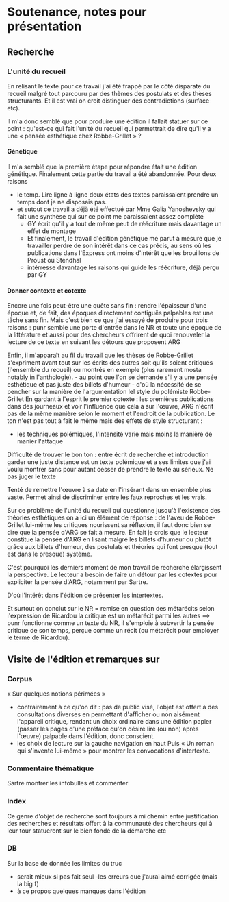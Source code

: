 # Soutenance, notes pour présentation

## Recherche

### L'unité du recueil

En relisant le texte pour ce travail j'ai été frappé par le côté disparate du recueil malgré tout parcouru par des thèmes des postulats et des thèses structurants. Et il est vrai on croit distinguer des contradictions (surface etc).

Il m'a donc semblé que pour produire une édition il fallait statuer sur ce point : qu'est-ce qui fait l'unité du recueil qui permettrait de dire qu'il y a une « pensée esthétique chez Robbe-Grillet » ?



#### Génétique
Il m'a semblé que la première étape pour répondre était une édition génétique. Finalement cette partie du travail a été abandonnée. Pour deux raisons
- le temp. Lire ligne à ligne deux états des textes paraissaient prendre un temps dont je ne disposais pas.
- et sutout ce travail a déjà été effectué par Mme Galia Yanoshevsky qui fait une synthèse qui sur ce point me paraissaient assez complète
	- GY écrit qu'il y a tout de même peut de réécriture mais davantage un effet de montage
	- Et finalement, le travail d'édition génétique me parut à mesure que je travailler perdre de son intérêt dans ce cas précis, au sens où les publications dans l'Express ont moins d'intérêt que les brouillons de Proust ou Stendhal
	- intérresse davantage les raisons qui guide les réécriture, déjà perçu par GY



#### Donner contexte et cotexte

Encore une fois peut-être une quête sans fin : rendre l'épaisseur d'une époque et, de fait, des époques directement contiguës palpables est une tâche sans fin.
Mais c'est bien ce que j'ai essayé de produire pour trois raisons :
punr semble une porte d'entrée dans le NR et toute une époque de la littérature
et aussi pour des chercheurs offrirent de quoi renouveler la lecture de ce texte en suivant les détours que proposent ARG

Enfin, il m'apparaît au fil du travail que les thèses de Robbe-Grillet s'expriment avant tout sur les écrits des autres soit qu'ils soient critiqués (l'ensemble du recueil) ou montrés en exemple (plus rarement mosta notably in l'anthologie).
	- au point que l'on se demande s'il y a une pensée esthétique et pas juste des billets d'humeur
	- d'où la nécessité de se pencher sur la manière de l'argumentation lel style du polémiste Robbe-Grillet
En gardant à l'esprit le premier cotexte : les premières publications dans des journeaux et voir l'influence que cela a sur l'œuvre, ARG n'écrit pas de la même manière selon le moment et l'endroit de la publication. Le ton n'est pas tout à fait le même mais des effets de style structurant :
- les techniques polémiques, l'intensité varie mais moins la manière de manier l'attaque

Difficulté de trouver le bon ton : entre écrit de recherche et introduction 
garder une juste distance est un texte polémique et a ses limites que j'ai voulu montrer sans pour autant cesser de prendre le texte au sérieux.
Ne pas juger le texte



Tenté de remettre l'œuvre à sa date en l'insérant dans un ensemble plus vaste. Permet ainsi de discriminer entre les faux reproches et les vrais.

Sur ce problème de l'unité du recueil qui questionne jusqu'à l'existence des théories esthétiques on a ici un élément de réponse : 
de l'aveu de Robbe-Grillet lui-même les critiques nourissent sa réflexion, il faut donc bien se dire que la pensée d'ARG se fait à mesure. En fait je crois que le lecteur constitue la pensée d'ARG en lisant malgré les billets d'humeur ou plutôt grâce aux billets d'humeur, des postulats et théories qui font presque (tout est dans le presque) système.

C'est pourquoi les derniers moment de mon travail de recherche élargissent la perspective. Le lecteur a besoin de faire un détour par les cotextes pour expliciter la pensée d'ARG, notamment par Sartre.



D'où l'intérêt dans l'édition de présenter les intertextes.



Et surtout on conclut sur le NR = remise en question des métarécits selon l'expression de Ricardou la critique est un métarécit parmi les autres ==> punr fonctionne comme un texte du NR, il s'emploie à subvertir la pensée critique de son temps, perçue comme un récit (ou métarécit pour employer le terme de Ricardou).


## Visite de l'édition et remarques sur
### Corpus
« Sur quelques notions périmées »
- contrairement à ce qu'on dit : pas de public visé, l'objet est offert à des consultations diverses en permettant d'afficher ou non aisément l'appareil critique, rendant un choix ordinaire dans une édition papier (passer les pages d'une préface qu'on désire lire (ou non) après l'œuvre) palpable dans l'édition, donc conscient.
- les choix de lecture sur la gauche navigation en haut
Puis « Un roman qui s'invente lui-même » pour montrer les convocations d'intertexte.
### Commentaire thématique
Sartre montrer les infobulles et commenter
### Index 
Ce genre d'objet de recherche sont toujours à mi chemin entre justification des recherches et résultats offert à la communauté des chercheurs qui à leur tour statueront sur le bien fondé de la démarche etc
### DB 
Sur la base de donnée les limites du truc
- serait mieux si pas fait seul
-les erreurs que j'aurai aimé corrigée (mais la big f)
- à ce propos quelques manques dans l'édition